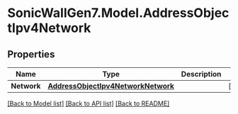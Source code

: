 # SonicWallGen7.Model.AddressObjectIpv4Network

## Properties

Name | Type | Description | Notes
------------ | ------------- | ------------- | -------------
**Network** | [**AddressObjectIpv4NetworkNetwork**](AddressObjectIpv4NetworkNetwork.md) |  | [optional] 

[[Back to Model list]](../README.md#documentation-for-models) [[Back to API list]](../README.md#documentation-for-api-endpoints) [[Back to README]](../README.md)

